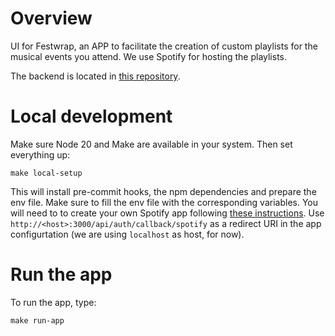 # Overview


UI for Festwrap, an APP to facilitate the creation of custom playlists for the musical events you attend. We use Spotify for hosting the playlists.


The backend is located in [this repository](https://github.com/DanielMoraDC/festwrap-server).


# Local development

Make sure Node 20 and Make are available in your system. Then set everything up:

```shell
make local-setup
```

This will install pre-commit hooks, the npm dependencies and prepare the env file. Make sure to fill the env file with the corresponding variables. You will need to to create your own Spotify app following [these instructions](https://developer.spotify.com/documentation/web-api/tutorials/getting-started#create-an-app). Use `http://<host>:3000/api/auth/callback/spotify` as a redirect URI in the app configurtation (we are using `localhost` as host, for now).


# Run the app

To run the app, type:

```shell
make run-app
```
